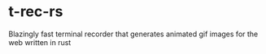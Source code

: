 # t-rec-rs
Blazingly fast terminal recorder that generates animated gif images for the web written in rust
